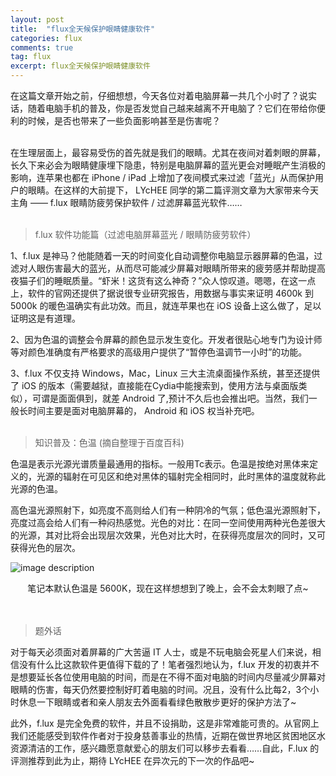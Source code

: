 ```yaml
---
layout: post
title:  "flux全天候保护眼睛健康软件"
categories: flux
comments: true
tag: flux
excerpt: flux全天候保护眼睛健康软件
---
```


在这篇文章开始之前，仔细想想，今天各位对着电脑屏幕一共几个小时了？说实话，随着电脑手机的普及，你是否发觉自己越来越离不开电脑了？它们在带给你便利的时候，是否也带来了一些负面影响甚至是伤害呢？

<br />
在生理层面上，最容易受伤的首先就是我们的眼睛。尤其在夜间对着刺眼的屏幕，长久下来必会为眼睛健康埋下隐患，特别是电脑屏幕的蓝光更会对睡眠产生消极的影响，连苹果也都在 iPhone / iPad 上增加了夜间模式来过滤「蓝光」从而保护用户的眼睛。在这样的大前提下， LYcHEE 同学的第二篇评测文章为大家带来今天主角 —— f.lux 眼睛防疲劳保护软件 / 过滤屏幕蓝光软件……
<br />
<br />


> f.lux 软件功能篇（过滤电脑屏幕蓝光 / 眼睛防疲劳软件）

1、f.lux 是神马？他能随着一天的时间变化自动调整你电脑显示器屏幕的色温，过滤对人眼伤害最大的蓝光，从而尽可能减少屏幕对眼睛所带来的疲劳感并帮助提高夜猫子们的睡眠质量。“虾米！这货有这么神奇？”众人惊叹道。嗯嗯，在这一点上，软件的官网还提供了据说很专业研究报告，用数据与事实来证明 4600k 到 5000k 的暖色温确实有此功效。而且，就连苹果也在 iOS 设备上这么做了，足以证明这是有道理。


2、因为色温的调整会令屏幕的颜色显示发生变化。开发者很贴心地专门为设计师等对颜色准确度有严格要求的高级用户提供了“暂停色温调节一小时”的功能。

3、f.lux 不仅支持 Windows，Mac，Linux 三大主流桌面操作系统，甚至还提供了 iOS 的版本（需要越狱，直接能在Cydia中能搜索到，使用方法与桌面版类似），可谓是面面俱到，就差 Android 了,预计不久后也会推出吧。当然，我们一般长时间主要是面对电脑屏幕的， Android 和 iOS 权当补充吧。
<br />
<br />


> 知识普及：色温 (摘自整理于百度百科)

色温是表示光源光谱质量最通用的指标。一般用Tc表示。色温是按绝对黑体来定义的，光源的辐射在可见区和绝对黑体的辐射完全相同时，此时黑体的温度就称此光源的色温。

高色温光源照射下，如亮度不高则给人们有一种阴冷的气氛；低色温光源照射下，亮度过高会给人们有一种闷热感觉。光色的对比：在同一空间使用两种光色差很大的光源，其对比将会出现层次效果，光色对比大时，在获得亮度层次的同时，又可获得光色的层次。

![image description](http://img.iplaysoft.com/wp-content/uploads/2012/76d1d4caa21a_10284/4.jpg)

<div style="text-align:center;">笔记本默认色温是 5600K，现在这样想想到了晚上，会不会太刺眼了点~</div>

<br />
<br />


> 题外话

对于每天必须面对着屏幕的广大苦逼 IT 人士，或是不玩电脑会死星人们来说，相信没有什么比这款软件更值得下载的了！笔者强烈地认为，f.lux 开发的初衷并不是想要延长各位使用电脑的时间，而是在不得不面对电脑的时间内尽量减少屏幕对眼睛的伤害，每天仍然要控制好盯着电脑的时间。况且，没有什么比每2，3个小时休息一下眼睛或者和亲人朋友去外面看看绿色散散步更好的保护方法了~



此外，f.lux 是完全免费的软件，并且不设捐助，这是非常难能可贵的。从官网上我们还能感受到软件作者对于投身慈善事业的热情，近期在做世界地区贫困地区水资源清洁的工作，感兴趣愿意献爱心的朋友们可以移步去看看……自此，F.lux 的评测推荐到此为止，期待 LYcHEE 在异次元的下一次的作品吧~



